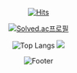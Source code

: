 
<div align="center">
  
[![Hits](https://hits.seeyoufarm.com/api/count/incr/badge.svg?url=https%3A%2F%2Fgithub.com%2Fprettypain%2F&count_bg=%2379C83D&title_bg=%23555555&icon=&icon_color=%23E7E7E7&title=hits&edge_flat=false)](https://hits.seeyoufarm.com)
  
 [![Solved.ac프로필](http://mazassumnida.wtf/api/v2/generate_badge?boj=jkungjk117)](https://solved.ac/jkungjk117)

 ![Top Langs](https://github-readme-stats.vercel.app/api/top-langs/?username=prettypain&layout=Demo&theme=dark)
  <img src="http://mazandi.herokuapp.com/api?handle=jkungjk117&theme=warm"/>

 ![Footer](https://capsule-render.vercel.app/api?type=waving&color=auto&height=200&section=footer)

</div>
